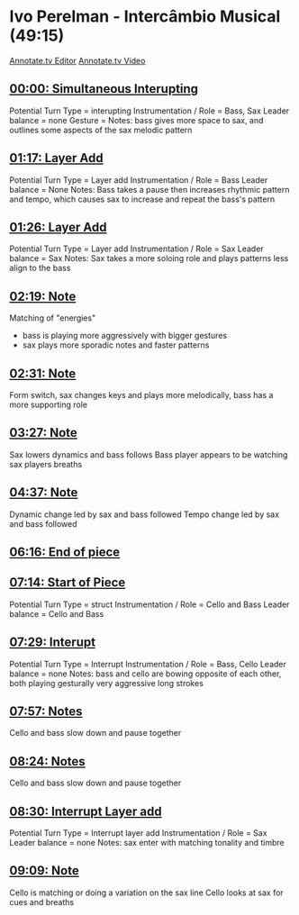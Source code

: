 # Ivo Perelman - Intercâmbio Musical (49:15)

[Annotate.tv Editor](https://annotate.tv/videos/63d2d2ecc3711a0008e526fe)
[Annotate.tv Video](https://annotate.tv/watch/63d2d2ecc3711a0008e526fe)



## [00:00: Simultaneous Interupting](https://annotate.tv/watch/63d2d2ecc3711a0008e526fe?annotationId=63e65d3a48588b000803200a)

Potential Turn Type	= interupting
Instrumentation / Role = Bass, Sax
Leader balance = none
Gesture =
Notes:
bass gives more space to sax, and outlines some aspects of the sax melodic pattern


## [01:17: Layer Add](https://annotate.tv/watch/63d2d2ecc3711a0008e526fe?annotationId=63e65e4448588b000803200b)

Potential Turn Type	= Layer add
Instrumentation / Role = Bass
Leader balance = None
Notes:
Bass takes a pause then increases rhythmic pattern and tempo, which causes sax to increase and repeat the bass's pattern


## [01:26: Layer Add](https://annotate.tv/watch/63d2d2ecc3711a0008e526fe?annotationId=63e65ebc68f83100081e99a6)

Potential Turn Type	= Layer add
Instrumentation / Role = Sax
Leader balance = Sax
Notes:
Sax takes a more soloing role and plays patterns less align to the bass


## [02:19: Note](https://annotate.tv/watch/63d2d2ecc3711a0008e526fe?annotationId=63e65f356024ef00082f887a)

Matching of "energies"
- bass is playing more aggressively with bigger gestures
- sax plays more sporadic notes and faster patterns 


## [02:31: Note](https://annotate.tv/watch/63d2d2ecc3711a0008e526fe?annotationId=63e65fe16024ef00082f887b)

Form switch, sax changes keys and plays more melodically, bass has a more supporting role



## [03:27: Note](https://annotate.tv/watch/63d2d2ecc3711a0008e526fe?annotationId=63e660516024ef00082f887c)

Sax lowers dynamics and bass follows
Bass player appears to be watching sax players breaths


## [04:37: Note](https://annotate.tv/watch/63d2d2ecc3711a0008e526fe?annotationId=63e660f86024ef00082f887e)

Dynamic change led by sax and bass followed
Tempo change led by sax and bass followed


## [06:16: End of piece](https://annotate.tv/watch/63d2d2ecc3711a0008e526fe?annotationId=63e66161a6509400089f6a69)




## [07:14: Start of Piece](https://annotate.tv/watch/63d2d2ecc3711a0008e526fe?annotationId=63e661c76024ef00082f887f)

Potential Turn Type	= struct
Instrumentation / Role = Cello and Bass
Leader balance = Cello and Bass


## [07:29: Interupt](https://annotate.tv/watch/63d2d2ecc3711a0008e526fe?annotationId=63e66247e0721b000808bd3f)

Potential Turn Type	= Interrupt
Instrumentation / Role = Bass, Cello
Leader balance = none
Notes:
bass and cello are bowing opposite of each other, both playing gesturally very aggressive long strokes


## [07:57: Notes](https://annotate.tv/watch/63d2d2ecc3711a0008e526fe?annotationId=63e6625868f83100081e99a8)

Cello and bass slow down and pause together


## [08:24: Notes](https://annotate.tv/watch/63d2d2ecc3711a0008e526fe?annotationId=63e662cca6509400089f6a6a)

Cello and bass slow down and pause together


## [08:30: Interrupt Layer add](https://annotate.tv/watch/63d2d2ecc3711a0008e526fe?annotationId=63e66315a6509400089f6a6b)

Potential Turn Type	= Interrupt layer add
Instrumentation / Role = Sax
Leader balance = none
Notes:
sax enter with matching tonality and timbre


## [09:09: Note](https://annotate.tv/watch/63d2d2ecc3711a0008e526fe?annotationId=63e6639fa6509400089f6a6c)

Cello is matching or doing a variation on the sax line
Cello looks at sax for cues and breaths


